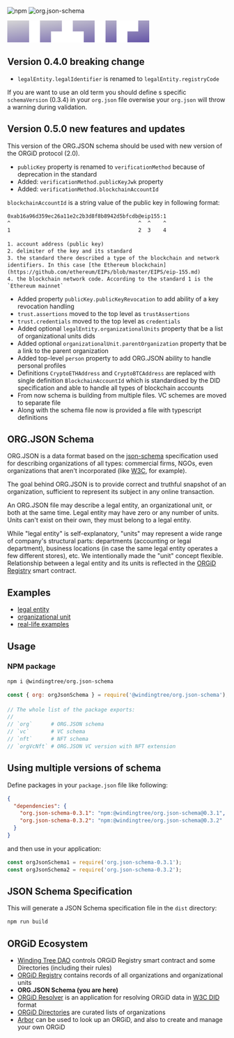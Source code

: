 ![npm](https://img.shields.io/npm/v/@windingtree/org.json-schema) ![org.json-schema](https://travis-ci.org/windingtree/org.json-schema.svg?branch=master)

<a href="https://orgid.tech"><img src="https://raw.githubusercontent.com/windingtree/branding/master/org.id/svg/org.id-logo.svg" height="50" alt="ORGiD"></a>


## Version 0.4.0 breaking change

- `legalEntity.legalIdentifier` is renamed to `legalEntity.registryCode`

If you are want to use an old term you should define s specific `schemaVersion` (0.3.4) in your `org.json` file overwise your `org.json` will throw a warning during validation.

## Version 0.5.0 new features and updates

This version of the ORG.JSON schema should be used with new version of the ORGiD protocol (2.0).

- `publicKey` property is renamed to `verificationMethod` because of deprecation in the standard
- Added: `verificationMethod.publicKeyJwk` property
- Added: `verificationMethod.blockchainAccountId`

`blockchainAccountId` is a string value of the public key in following format:

```
0xab16a96d359ec26a11e2c2b3d8f8b8942d5bfcdb@eip155:1
^                                         ^  ^    ^
1                                         2  3    4

1. account address (public key)
2. delimiter of the key and its standard
3. the standard there described a type of the blockchain and network identifiers. In this case [the Ethereum blockchain](https://github.com/ethereum/EIPs/blob/master/EIPS/eip-155.md)
4. the blockchain network code. According to the standard 1 is the `Ethereum mainnet`
```

- Added property `publicKey.publicKeyRevocation` to add ability of a key revocation handling
- `trust.assertions` moved to the top level as `trustAssertions`
- `trust.credentials` moved to the top level as `credentials`
- Added optional `legalEntity.organizationalUnits` property that be a list of organizational units dids
- Added optional `organizationalUnit.parentOrganization` property that be a link to the parent organization
- Added top-level `person` property to add ORG.JSON ability to handle personal profiles
- Definitions `CryptoETHAddress` and `CryptoBTCAddress` are replaced with single definition `BlockchainAccountId` which is standardised by the DID specification and able to handle all types of blockchain accounts
- From now schema is building from multiple files. VC schemes are moved to separate file
- Along with the schema file now is provided a file with typescript definitions

## ORG.JSON Schema

ORG.JSON is a data format based on the [json-schema](http://json-schema.org/specification.html) specification used for describing organizations of all types: commercial firms, NGOs, even organizations that aren't incorporated (like [W3C](https://www.w3.org/Consortium/facts#org), for example).

The goal behind ORG.JSON is to provide correct and truthful snapshot of an organization, sufficient to represent its subject in any online transaction.

An ORG.JSON file may describe a legal entity, an organizational unit, or both at the same time. Legal entity may have zero or any number of units. Units can't exist on their own, they must belong to a legal entity.

While "legal entity" is self-explanatory, "units" may represent a wide range of company's structural parts: departments (accounting or legal department), business locations (in case the same legal entity operates a few different stores), etc. We intentionally made the "unit" concept flexible. Relationship between a legal entity and its units is reflected in the [ORGiD Registry](https://github.com/windingtree/org.id) smart contract.

## Examples

- [legal entity](examples/legal-entity.json)
- [organizational unit](examples/unit.json)
- [real-life examples](https://github.com/windingtree/orgids)

## Usage

### NPM package

```sh
npm i @windingtree/org.json-schema
```

```javascript
const { org: orgJsonSchema } = require('@windingtree/org.json-schema');

// The whole list of the package exports:
//
// `org`      # ORG.JSON schema
// `vc`       # VC schema
// `nft`      # NFT schema
// `orgVcNft` # ORG.JSON VC version with NFT extension
```

## Using multiple versions of schema

Define packages in your `package.json` file like following:

```json
{
  "dependencies": {
    "org.json-schema-0.3.1": "npm:@windingtree/org.json-schema@0.3.1",
    "org.json-schema-0.3.2": "npm:@windingtree/org.json-schema@0.3.2"
  }
}
```

and then use in your application:

```javascript
const orgJsonSchema1 = require('org.json-schema-0.3.1');
const orgJsonSchema2 = require('org.json-schema-0.3.2');
```

## JSON Schema Specification

This will generate a JSON Schema specification file in the `dist` directory:

```bash
npm run build
```

## ORGiD Ecosystem

- [Winding Tree DAO](https://github.com/windingtree/dao) controls ORGiD Registry smart contract and some Directories (including their rules)
- [ORGiD Registry](https://github.com/windingtree/ORGiD) contains records of all organizations and organizational units
- **ORG.JSON Schema (you are here)**
- [ORGiD Resolver](https://github.com/windingtree/ORGiD-resolver) is an application for resolving ORGiD data in [W3C DID](https://w3c.github.io/did-core/) format
- [ORGiD Directories](https://github.com/windingtree/ORGiD-directories) are curated lists of organizations
- [Arbor](https://arbor.fm) can be used to look up an ORGiD, and also to create and manage your own ORGiD

